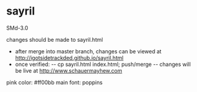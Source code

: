 sayril
======

SMd-3.0

changes should be made to sayril.html
 - after merge into master branch, changes can be viewed at http://igotsidetrackded.github.io/sayril.html
 - once verified:
  -- cp sayril.html index.html; push/merge
  -- changes will be live at http://www.schauermayhew.com

pink color: #ff00bb
main font: poppins


